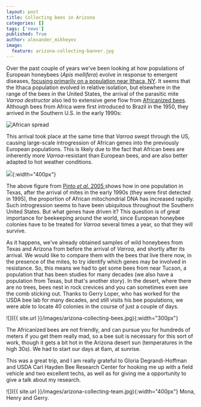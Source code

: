 ```yaml
---
layout: post
title: Collecting bees in Arizona
categories: []
tags: ['news']
published: True
author: alexander_mikheyev
image:
  feature: arizona-collecting-banner.jpg
---
```


Over the past couple of years we've been looking at how populations of European honeybees (*Apis mellifera*) evolve in response to emergent diseases, [focusing primarily on a population near Ithaca, NY](http://www.nature.com/articles/ncomms8991). It seems that the Ithaca population evolved in relative isolation, but elsewhere in the range of the bees in the United States, the arrival of the parasitic mite *Varroa destructor* also led to extensive gene flow from [Africanized bees](https://en.wikipedia.org/wiki/Africanized_bee). Although bees from Africa were first introduced to Brazil in the 1950, they arrived in the Southern U.S. in the early 1990s:

![African spread](https://upload.wikimedia.org/wikipedia/commons/b/b2/Killerbees_ani.gif)

This arrival took place at the same time that *Varroa* swept through the US, causing large-scale introgression of African genes into the previously European populations. This is likely due to the fact that African bees are inherently more *Varroa*-resistant than European bees, and are also better adapted to hot weather conditions.

![](http://www.ncbi.nlm.nih.gov/pmc/articles/PMC1449774/bin/5030f4.jpg){:width="400px"}

The above figure from [Pinto *et al.* 2005 ](http://www.ncbi.nlm.nih.gov/pmc/articles/PMC1449774/) shows how in one population in Texas, after the arrival of mites in the early 1990s (they were first detected in 1995), the proportion of African mitochondrial DNA has increased rapidly. Such introgression seems to have been ubiquitous throughout the Southern United States. But what genes have driven it? This question is of great importance for beekeeping around the world, since European honeybee colonies have to be treated for *Varroa* several times a year, so that they will survive.

As it happens, we've already obtained samples of wild honeybees from Texas and Arizona from before the arrival of *Varroa*, and shortly after its arrival. We would like to compare them with the bees that live there now, in the presence of the mites, to try identify which genes may be involved in resistance. So, this means we had to get some bees from near Tucson, a population that has been studies for many decades (we also have a population from Texas, but that's another story). In the desert, where there are no trees, bees nest in rock crevices and you can sometimes even see the comb sticking out. Thanks to Gerry Loper, who has worked for the USDA bee lab for many decades, and still visits his bee populations, we were able to locate 40 colonies in the course of just a couple of days.

![]({{ site.url }}/images/arizona-collecting-bees.jpg){:width="300px"}

The Africanized bees are not friendly, and can pursue you for hundreds of meters if you get them really mad, so a bee suit is necessary for this sort of work, though it gets a bit hot in the Arizona desert sun (temperatures in the high 30s). We had to start our days at 6am, at sunrise.

This was a great trip, and I am really grateful to Gloria Degrandi-Hoffman and USDA Carl Hayden Bee Research Center for hooking me up with a field vehicle and two excellent techs, as well as for giving me a opportunity to give a talk about my research.

![]({{ site.url }}/images/arizona-collecting-team.jpg){:width="400px"} Mona, Henry and Gerry.
